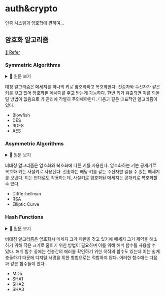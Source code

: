 # auth&crypto
인증 시스템과 암호학에 관하여...

## 암호화 알고리즘

[🔗 Refer](http://cryptofundamentals.com/algorithms)

### Symmetric Algorithms

<details>
<summary>📜 원문 보기</summary>
Symmetric algorithms encrypt and decrypt a message using the same key. if you hold a key, you can exchange messages with anybody else holding the same key.
it is a shared secret. But be careful who you give the key to. Once it gets in the wrong hands, there is no getting it back. That person can read all of your past message,
and create new message that are indistinguishable from valid data.
</details>

대칭 알고리즘은 메세지를 하나의 키로 암호화하고 복호화한다. 전송자와 수신자가 같은 키를 갖고 있어 암호화된 메세지를 주고 받는게 가능하다.
한번 키가 유출되면 이를 되돌릴 방법이 없음으로 키 관리에 각별히 주의해야한다. 다음과 같은 대표적인 알고리즘이 있다.

* Blowfish
* DES
* 3DES
* AES

### Asymmetric Algorithms

<details>
<summary>📜 원문 보기</summary>
Asymmetric algorithms use a different key to encrypt than they do to decrypt. The encrypting key is called the public key and the decrypting key is the private key.
if you hold the private key, i can send you a message that only you can read.

These keys will also work in the opposite direction. That is, anything you encrypt with your private key, I can decrypt with your public key. You can use this to digitally sign a document.
Encrypt it with your private key, and i`ll be able to verify your signature by decrypting with your public key. I have confidence that the message came from you, because only someone who holds your private key could have produced a working signature.
</details>

비대칭 알고리즘은 암호화와 복호화에 다른 키를 사용한다. 암호화하는 키는 공개키로 복호화 키는 사설키로 사용된다.
전송자는 해당 키를 갖는 수신자만 읽을 수 있는 메세지를 보낸다.
이는 반대로도 작용하는데, 사설키로 암호화된 메세지는 공개키로 복호화할 수 있다.

* Diffle-hellman
* RSA
* Elliptic Curve

### Hash Functions

<details>
<summary>📜 원문 보기</summary>
An asymmetric algorithm is limited in the size of message that it can encrypt and decrypt. it can`t be run over a large message the way that a symmetric algorithm can.
so if i wan to use an asymmetric algorithm to sign a message, i have to first compute a digest, a smaller number based on the larger message. The way i do that is to run a hash function.

some hash functions were invented for error detection during transmission. These hash functions are not suitable for digital signitures because they are easily reversible. instead,
we have devised cryptographically secure hash functions, which produce hashes that are hard to reverse. in other words, given a hash, it`s hard to make up a document that computes that hash.
these hash functions include
</details>

비대칭 알고리즘은 암호화시 메세지 크기 제한을 갖고 있기에 메세지 크기 제약을 해소하기 위해 작은 크기로 줄이기 위한 방법이 필요하며 이를 위해 해쉬 함수를 사용할 수 있다.
해쉬 함수 중에는 전송간의 에러를 확인하기 위한 목적의 함수도 있는데 이는 쉽게 충돌하기 때문에 디지털 서명을 위한 방법으로는 적합하지 않다. 이러한 함수에는 다음과 같은 함수들이 있다.

* MD5
* SHA1
* SHA2
* SHA3








